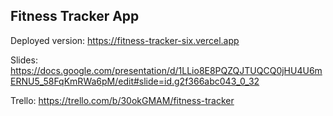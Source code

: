 ## Fitness Tracker App

Deployed version: https://fitness-tracker-six.vercel.app

Slides: https://docs.google.com/presentation/d/1LLio8E8PQZQJTUQCQ0jHU4U6mERNU5_58FqKmRWa6pM/edit#slide=id.g2f366abc043_0_32

Trello: https://trello.com/b/30okGMAM/fitness-tracker

